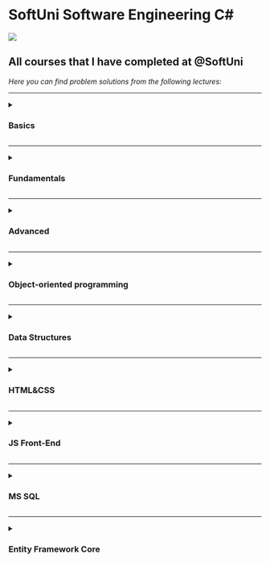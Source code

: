 # SoftUni Software Engineering C#
<img src="https://capsule-render.vercel.app/api?type=waving&color=0:552586,100:a82da8&height=300&section=header&text=SoftUni&fontSize=90&fontAlignY=25&desc=Courses&descSize=60&descAlignY=50"/>

<h2>All courses that I have completed at @SoftUni</h2>

<em>Here you can find problem solutions from the following lectures:</em>
***
<details>
<summary><h3> Basics </summary>

1. [**First Steps In Coding**](https://github.com/viktordanchev/SoftUni/tree/main/CSharp/01.Basics/01.FirstStepsInCoding)
2. [**Conditional Statements**](https://github.com/viktordanchev/SoftUni/tree/main/CSharp/01.Basics/02.ConditionalStatements)
3. [**Nested Conditional Statements**](https://github.com/viktordanchev/SoftUni/tree/main/CSharp/01.Basics/03.%20Conditional%20Statements%20Advanced)
4. [**For Loop**](https://github.com/viktordanchev/SoftUni/tree/main/CSharp/01.Basics/04.ForLoops)
5. [**While Loop**](https://github.com/viktordanchev/SoftUni/tree/main/CSharp/01.Basics/05.WhileLoops)
6. [**Nested Loops**](https://github.com/viktordanchev/SoftUni/tree/main/CSharp/01.Basics/06.NestedLoops)
7. [**Final Exam**](https://github.com/viktordanchev/SoftUni/tree/main/CSharp/01.Basics/FinalExam)
</details>
 
***
 <details>
 <summary><h3> Fundamentals </summary>

1. [**Basic Syntax, Conditional Statements and Loops**](https://github.com/viktordanchev/SoftUni/tree/main/CSharp/02.Fundamentals/01.Basics)
2. [**Data Types and Variables**](https://github.com/viktordanchev/SoftUni/tree/main/CSharp/02.Fundamentals/02.DataTypesAndVariables)
3. [**Arrays**](https://github.com/viktordanchev/SoftUni/tree/main/CSharp/02.Fundamentals/03.Arrays)
4. [**Methods**](https://github.com/viktordanchev/SoftUni/tree/main/CSharp/02.Fundamentals/04.Methods)
5. [**Lists**](https://github.com/viktordanchev/SoftUni/tree/main/CSharp/02.Fundamentals/05.Lists)  
6. [**Objects and Classes**](https://github.com/viktordanchev/SoftUni/tree/main/CSharp/02.Fundamentals/06.ObjectsAndClasses)
7. [**Associative Arrays**](https://github.com/viktordanchev/SoftUni/tree/main/CSharp/02.Fundamentals/07.AssociativeArrays)  
8. [**Text Processing**](https://github.com/viktordanchev/SoftUni/tree/main/CSharp/02.Fundamentals/08.TextProcessing)
9. [**Regular Expressions**](https://github.com/viktordanchev/SoftUni/tree/main/CSharp/02.Fundamentals/09.RegularExpressions)
10. [**Exam Preparation**](https://github.com/viktordanchev/SoftUni/tree/main/CSharp/02.Fundamentals/ExamPreparation)
11. [**Final Exam**](https://github.com/viktordanchev/SoftUni/tree/main/CSharp/02.Fundamentals/FinalExam)
  </details>
  
***
 <details>
 <summary><h3> Advanced </summary>

1. [**Stacks and Queues**](https://github.com/viktordanchev/SoftUni/tree/main/CSharp/03.Advanced/01.StacksAndQueues)
2. [**Multidimentional Arrays**](https://github.com/viktordanchev/SoftUni/tree/main/CSharp/03.Advanced/02.MultidimensionalArrays)
3. [**Sets and Dictionaries**](https://github.com/viktordanchev/SoftUni/tree/main/CSharp/03.Advanced/03.SetsAndDictionariesAdvanced)
4. [**Streams, Files and Directories**](https://github.com/viktordanchev/Softuni/tree/main/CSharp/03.Advanced/04.%20Streams%2C%20Files%20and%20Directories)
5. [**Functional Programming**](https://github.com/viktordanchev/SoftUni/tree/main/CSharp/03.Advanced/05.FunctionalProgramming)
6. [**Defining Classes**](https://github.com/viktordanchev/SoftUni/tree/main/CSharp/03.Advanced/06.DefiningClasses)
7. [**Generics**](https://github.com/viktordanchev/SoftUni/tree/main/CSharp/03.Advanced/07.Generics) 
8. [**Exam Preparation**](https://github.com/viktordanchev/SoftUni/tree/main/CSharp/03.Advanced/ExamPreparation)
9. [**Final Exam**](https://github.com/viktordanchev/SoftUni/tree/main/CSharp/03.Advanced/FinalExam)
 </details>
  
***
<details>
<summary><h3> Object-oriented programming </summary>

1. [**Inheritance**](https://github.com/viktordanchev/SoftUni/tree/main/CSharp/04.OOP/01.Inheritance)
2. [**Encapsulation**](https://github.com/viktordanchev/SoftUni/tree/main/CSharp/04.OOP/02.Encapsulation)
3. [**Interfaces and Abstraction**](https://github.com/viktordanchev/SoftUni/tree/main/CSharp/04.OOP/03.InterfacesAndAbstraction)
4. [**Polymorphism**](https://github.com/viktordanchev/SoftUni/tree/main/CSharp/04.OOP/04.Polymorphism)
5. [**Exception Handling**](https://github.com/viktordanchev/SoftUni/tree/main/CSharp/04.OOP/05.ExceptionsAndErrorHandling)
6. [**Reflection and Attributes**](https://github.com/viktordanchev/SoftUni/tree/main/CSharp/04.OOP/06.ReflectionAndAttributes)
7. [**Unit Testing**](https://github.com/viktordanchev/SoftUni/tree/main/CSharp/04.OOP/07.UnitTesting)
8. [**Exam Preparation**](https://github.com/viktordanchev/SoftUni/tree/main/CSharp/04.OOP/ExamPreparation)
9. [**Final Exam**](https://github.com/viktordanchev/SoftUni/tree/main/CSharp/04.OOP/FinalExam)
 </details>

  ***
 <details>
 <summary><h3> Data Structures </summary>

1. [**Fundamentals**](https://github.com/viktordanchev/SoftUni-Courses/tree/main/CSharp/06.DataStructures/01.Fundamentals)
2. [**Advanced**](https://github.com/viktordanchev/SoftUni-Courses/tree/main/CSharp/06.DataStructures/02.Advanced)
 </details>

***
<details>
<summary><h3> HTML&CSS </summary>

1. [**Introduction to HTML & CSS**](https://github.com/viktordanchev/SoftUni/tree/main/HTML%26CSS/01.Introduction%D0%A2oHTML%D0%90ndCSS)
2. [**HTML Structure**](https://github.com/viktordanchev/SoftUni/tree/main/HTML%26CSS/02.HTMLStructure)
3. [**CSS & Typography**](https://github.com/viktordanchev/SoftUni/tree/main/HTML%26CSS/03.CSS%26Typography)
4. [**CSS Box Model**](https://github.com/viktordanchev/SoftUni/tree/main/HTML%26CSS/04.CSSBoxModel)
5. [**Flexbox**](https://github.com/viktordanchev/SoftUni/tree/main/HTML%26CSS/05.Flexbox)
6. [**Position & Grid**](https://github.com/viktordanchev/SoftUni/tree/main/HTML%26CSS/06.PositionAndGrid)
7. [**Media Queries**](https://github.com/viktordanchev/SoftUni/tree/main/HTML%26CSS/07.MediaQueries)
8. [**Exam Preparation**](https://github.com/viktordanchev/SoftUni/tree/main/HTML%26CSS/ExamPreparation)
9. [**Final Exam**](https://github.com/viktordanchev/SoftUni/tree/main/HTML%26CSS/FinalExam)
 </details>

 ***
 <details>
 <summary><h3> JS Front-End </summary>

1. [**JS Syntax Fundamentals**](https://github.com/viktordanchev/SoftUni-Courses/tree/main/JS%20Front-End/01.JSSyntaxFundamentals)
2. [**Functions and Statements**](https://github.com/viktordanchev/SoftUni-Courses/tree/main/JS%20Front-End/02.FunctionsAndStatements)
3. [**Objects and Classes**](https://github.com/viktordanchev/SoftUni-Courses/tree/main/JS%20Front-End/03.ObjectsAndClasses)
4. [**DOM and Events**](https://github.com/viktordanchev/SoftUni-Courses/tree/main/JS%20Front-End/04.DOMAndEvents)
5. [**HTTP and REST**](https://github.com/viktordanchev/SoftUni-Courses/tree/main/JS%20Front-End/05.HTTPAndREST)
6. [**Exam Preparation**](https://github.com/viktordanchev/SoftUni-Courses/tree/main/JS%20Front-End/ExamPreparation)
7. [**Final Exam**](https://github.com/viktordanchev/SoftUni-Courses/tree/main/JS%20Front-End/FinalExam)
 </details>

 ***
 <details>
 <summary><h3> MS SQL </summary>

1. [**Databases Introduction**](https://github.com/viktordanchev/SoftUni-Courses/tree/main/MSSQL/01.DatabasesIntroduction)
2. [**CRUD**](https://github.com/viktordanchev/SoftUni-Courses/tree/main/MSSQL/02.CRUD)
3. [**Table Relations**](https://github.com/viktordanchev/SoftUni-Courses/tree/main/MSSQL/03.TableRelations)
4. [**Built-in Functions**](https://github.com/viktordanchev/SoftUni-Courses/tree/main/MSSQL/04.Built-inFunctions)
5. [**Subqueries and Joins**](https://github.com/viktordanchev/SoftUni-Courses/tree/main/MSSQL/05.SubqueriesAndJoins)
6. [**Indices and Data Aggregation**](https://github.com/viktordanchev/SoftUni-Courses/tree/main/MSSQL/06.IndicesAndDataAggregation)
7. [**Functions and Stored Procedures**](https://github.com/viktordanchev/SoftUni-Courses/tree/main/MSSQL/07.FunctionsAndStoredProcedures)
8. [**Exam Preparation**](https://github.com/viktordanchev/SoftUni-Courses/tree/main/MSSQL/ExamPreparation)
9. [**Final Exam**](https://github.com/viktordanchev/SoftUni-Courses/tree/main/MSSQL/FinalExam)
 </details>

 ***
 <details>
 <summary><h3> Entity Framework Core </summary>

1. [**Entity Framework Introduction**](https://github.com/viktordanchev/SoftUni-Courses/tree/main/CSharp/05.EntityFrameworkCore/02.EntityFrameworkIntroduction)
2. [**Entity Relations**](https://github.com/viktordanchev/SoftUni-Courses/tree/main/CSharp/05.EntityFrameworkCore/03.EntityRelations)
3. [**LINQ**](https://github.com/viktordanchev/SoftUni-Courses/tree/main/CSharp/05.EntityFrameworkCore/04.LINQ)
4. [**Advanced Querying**](https://github.com/viktordanchev/SoftUni-Courses/tree/main/CSharp/05.EntityFrameworkCore/05.AdvancedQuerying)
5. [**JavaScript Object Notation - JSON**](https://github.com/viktordanchev/SoftUni-Courses/tree/main/CSharp/05.EntityFrameworkCore/06.JSONProcessing)
6. [**Extensible Markup Language - XML**](https://github.com/viktordanchev/SoftUni-Courses/tree/main/CSharp/05.EntityFrameworkCore/07.XMLProcessing)
7. [**Exam Preparation**](https://github.com/viktordanchev/SoftUni-Courses/tree/main/CSharp/05.EntityFrameworkCore/ExamPreparation)
8. [**Final Exam**](https://github.com/viktordanchev/SoftUni-Courses/tree/main/CSharp/05.EntityFrameworkCore/FinalExam)
 </details>
